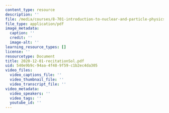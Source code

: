 ```yaml
---
content_type: resource
description: ''
file: /media/courses/8-701-introduction-to-nuclear-and-particle-physics-fall-2020/2020-12-01-recitationsol.pdf
file_type: application/pdf
image_metadata:
  caption: ''
  credit: ''
  image-alt: ''
learning_resource_types: []
license: ''
resourcetype: Document
title: 2020-12-01-recitationSol.pdf
uid: 540e9b9c-94aa-4f48-9f59-c1b2ec4da305
video_files:
  video_captions_file: ''
  video_thumbnail_file: ''
  video_transcript_file: ''
video_metadata:
  video_speakers: ''
  video_tags: ''
  youtube_id: ''
---
```

